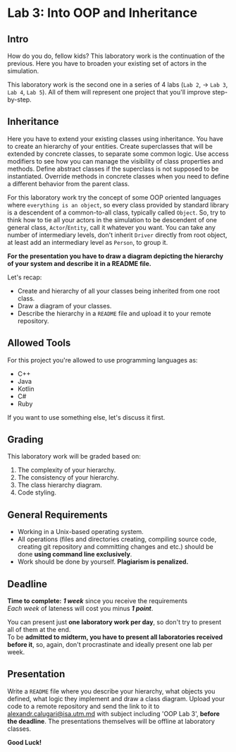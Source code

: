 # Lab 3: Into OOP and Inheritance

## Intro

How do you do, fellow kids? This laboratory work is the continuation of the previous. Here you have to broaden your existing set of actors in the simulation.

This laboratory work is the second one in a series of 4 labs (`Lab 2`, -> `Lab 3`, `Lab 4`, `Lab 5`). All of them will represent one project that you'll improve step-by-step.

## Inheritance

Here you have to extend your existing classes using inheritance. You have to create an hierarchy of your entities. Create superclasses that will be extended by concrete classes, to separate some common logic. Use access modifiers to see how you can manage the visibility of class properties and methods. Define abstract classes if the superclass is not supposed to be instantiated. Override methods in concrete classes when you need to define a different behavior from the parent class.

For this laboratory work try the concept of some OOP oriented languages where `everything is an object`, so every class provided by standard library is a descendent of a common-to-all class, typically called `Object`. So, try to think how to tie all your actors in the simulation to be descendent of one general class, `Actor`/`Entity`, call it whatever you want. You can take any number of intermediary levels, don't inherit `Driver` directly from root object, at least add an intermediary level as `Person`, to group it.

**For the presentation you have to draw a diagram depicting the hierarchy of your system and describe it in a README file.**

Let's recap:
* Create and hierarchy of all your classes being inherited from one root class.
* Draw a diagram of your classes.
* Describe the hierarchy in a `README` file and upload it to your remote repository.

## Allowed Tools

For this project you're allowed to use programming languages as:
* C++
* Java
* Kotlin
* C#
* Ruby

If you want to use something else, let's discuss it first.

## Grading

This laboratory work will be graded based on:
1. The complexity of your hierarchy.
1. The consistency of your hierarchy.
1. The class hierarchy diagram.
1. Code styling.

## General Requirements

* Working in a Unix-based operating system.
* All operations (files and directories creating, compiling source code, creating git repository and committing changes and etc.) should be done **using command line exclusively**.
* Work should be done by yourself. **Plagiarism is penalized.**

## Deadline

**Time to complete:** _**1 week**_ since you receive the requirements \
_Each week_ of lateness will cost you minus _**1 point**_.

You can present just **one laboratory work per day**, so don't try to present all of them at the end. \
To be **admitted to midterm, you have to present all laboratories received before it**, so, again, don't procrastinate and ideally present one lab per week.

## Presentation

Write a `README` file where you describe your hierarchy, what objects you defined, what logic they implement and draw a class diagram.
Upload your code to a remote repository and send the link to it to <alexandr.calugari@isa.utm.md> with subject including 'OOP Lab 3', **before the deadline**.
The presentations themselves will be offline at laboratory classes.

**Good Luck!**
